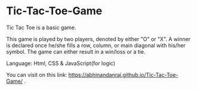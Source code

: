# Tic-Tac-Toe-Game
Tic Tac Toe is a basic game.

This game is played by two players, denoted by either "O" or "X".
A winner is declared once he/she fills a row, column, or main diagonal with his/her symbol.
The game can either result in a win/loss or a tie.

Language: Html, CSS & JavaScript(for logic)

You can visit on this link: https://abhinandanraj.github.io/Tic-Tac-Toe-Game/ .

